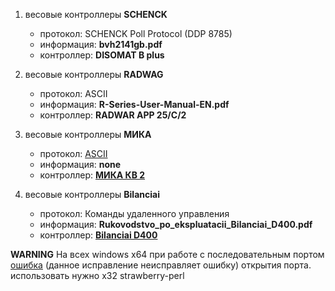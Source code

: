 1. весовые контроллеры **SCHENCK**
    * протокол: SCHENCK Poll Protocol (DDP 8785)  
    * информация: **bvh2141gb.pdf**  
    * контроллер: **DISOMAT B plus** 

2. весовые контроллеры **RADWAG** 
    * протокол: ASCII
    * информация: **R-Series-User-Manual-EN.pdf**
    * контроллер: **RADWAR APP 25/C/2**

3. весовые контроллеры **МИКА** 
    * протокол: [ASCII](http://www.mika.ua/%D0%9F%D1%80%D0%BE%D1%82%D0%BE%D0%BA%D0%BE%D0%BB_%D0%BE%D0%B1%D0%BC%D0%B5%D0%BD%D0%B0_%D1%81_%D0%9F%D0%AD%D0%92%D0%9C)
    * информация: **none**
    * контроллер: **[МИКА КВ 2](http://www.mika.ua/%D0%9A%D0%BE%D0%BD%D1%82%D1%80%D0%BE%D0%BB%D0%BB%D0%B5%D1%80_%D0%B2%D0%B5%D1%81%D0%BE%D0%B2_%D0%9A%D0%922)**

4. весовые контроллеры **Bilanciai** 
    * протокол: Команды удаленного управления
    * информация: **Rukovodstvo_po_ekspluatacii_Bilanciai_D400.pdf**
    * контроллер: **[Bilanciai D400](http://www.koda.ua/download/Rukovodstvo_po_ekspluatacii_Bilanciai_D400.pdf)**



**WARNING**
	На всех windows x64 при работе с последовательным портом [ошибка](https://rt.cpan.org/Public/Bug/Display.html?id=113337) (данное исправление неисправляет ошибку) открытия порта.
	использовать нужно x32 strawberry-perl
